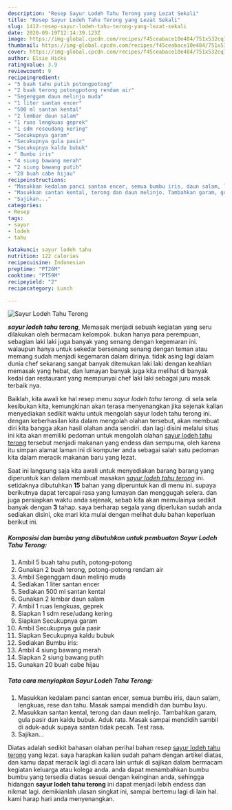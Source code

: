 ```yaml
---
description: "Resep Sayur Lodeh Tahu Terong yang Lezat Sekali"
title: "Resep Sayur Lodeh Tahu Terong yang Lezat Sekali"
slug: 1412-resep-sayur-lodeh-tahu-terong-yang-lezat-sekali
date: 2020-09-19T12:14:39.123Z
image: https://img-global.cpcdn.com/recipes/f45ceabace10e484/751x532cq70/sayur-lodeh-tahu-terong-foto-resep-utama.jpg
thumbnail: https://img-global.cpcdn.com/recipes/f45ceabace10e484/751x532cq70/sayur-lodeh-tahu-terong-foto-resep-utama.jpg
cover: https://img-global.cpcdn.com/recipes/f45ceabace10e484/751x532cq70/sayur-lodeh-tahu-terong-foto-resep-utama.jpg
author: Elsie Hicks
ratingvalue: 3.9
reviewcount: 9
recipeingredient:
- "5 buah tahu putih potongpotong"
- "2 buah terong potongpotong rendam air"
- "Segenggam daun melinjo muda"
- "1 liter santan encer"
- "500 ml santan kental"
- "2 lembar daun salam"
- "1 ruas lengkuas geprek"
- "1 sdm reseudang kering"
- "Secukupnya garam"
- "Secukupnya gula pasir"
- "Secukupnya kaldu bubuk"
- " Bumbu iris"
- "4 siung bawang merah"
- "2 siung bawang putih"
- "20 buah cabe hijau"
recipeinstructions:
- "Masukkan kedalam panci santan encer, semua bumbu iris, daun salam, lengkuas, rese dan tahu. Masak sampai mendidih dan bumbu layu."
- "Masukkan santan kental, terong dan daun melinjo. Tambahkan garam, gula pasir dan kaldu bubuk. Aduk rata. Masak sampai mendidih sambil di aduk-aduk supaya santan tidak pecah. Test rasa."
- "Sajikan..."
categories:
- Resep
tags:
- sayur
- lodeh
- tahu

katakunci: sayur lodeh tahu 
nutrition: 122 calories
recipecuisine: Indonesian
preptime: "PT26M"
cooktime: "PT59M"
recipeyield: "2"
recipecategory: Lunch

---
```



![Sayur Lodeh Tahu Terong](https://img-global.cpcdn.com/recipes/f45ceabace10e484/751x532cq70/sayur-lodeh-tahu-terong-foto-resep-utama.jpg)

<b><i>sayur lodeh tahu terong</i></b>, Memasak menjadi sebuah kegiatan yang seru dilakukan oleh bermacam kelompok. bukan hanya para perempuan, sebagian laki laki juga banyak yang senang dengan kegemaran ini. walaupun hanya untuk sekedar bersenang senang dengan teman atau memang sudah menjadi kegemaran dalam dirinya. tidak asing lagi dalam dunia chef sekarang sangat banyak ditemukan laki laki dengan keahlian memasak yang hebat, dan lumayan banyak juga kita melihat di banyak kedai dan restaurant yang mempunyai chef laki laki sebagai juru masak terbaik nya.

Baiklah, kita awali ke hal resep menu <i>sayur lodeh tahu terong</i>. di sela sela kesibukan kita, kemungkinan akan terasa menyenangkan jika sejenak kalian menyediakan sedikit waktu untuk mengolah sayur lodeh tahu terong ini. dengan keberhasilan kita dalam mengolah olahan tersebut, akan membuat diri kita bangga akan hasil olahan anda sendiri. dan lagi disini melalui situs ini kita akan memiliki pedoman untuk mengolah olahan <u>sayur lodeh tahu terong</u> tersebut menjadi makanan yang endess dan sempurna, oleh karena itu simpan alamat laman ini di komputer anda sebagai salah satu pedoman kita dalam meracik makanan baru yang lezat.




Saat ini langsung saja kita awali untuk menyediakan barang barang yang diperuntuk kan dalam membuat masakan <u><i>sayur lodeh tahu terong</i></u> ini. setidaknya dibutuhkan <b>15</b> bahan yang diperuntuk kan di menu ini. supaya berikutnya dapat tercapai rasa yang lumayan dan menggugah selera. dan juga persiapkan waktu anda sejenak, sebab kita akan memulainya sedikit banyak dengan <b>3</b> tahap. saya berharap segala yang diperlukan sudah anda sediakan disini, oke mari kita mulai dengan melihat dulu bahan keperluan berikut ini.

<!--inarticleads1-->

##### Komposisi dan bumbu yang dibutuhkan untuk pembuatan Sayur Lodeh Tahu Terong:

1. Ambil 5 buah tahu putih, potong-potong
1. Gunakan 2 buah terong, potong-potong rendam air
1. Ambil Segenggam daun melinjo muda
1. Sediakan 1 liter santan encer
1. Sediakan 500 ml santan kental
1. Gunakan 2 lembar daun salam
1. Ambil 1 ruas lengkuas, geprek
1. Siapkan 1 sdm rese/udang kering
1. Siapkan Secukupnya garam
1. Ambil Secukupnya gula pasir
1. Siapkan Secukupnya kaldu bubuk
1. Sediakan  Bumbu iris:
1. Ambil 4 siung bawang merah
1. Siapkan 2 siung bawang putih
1. Gunakan 20 buah cabe hijau




<!--inarticleads2-->

##### Tata cara menyiapkan Sayur Lodeh Tahu Terong:

1. Masukkan kedalam panci santan encer, semua bumbu iris, daun salam, lengkuas, rese dan tahu. Masak sampai mendidih dan bumbu layu.
1. Masukkan santan kental, terong dan daun melinjo. Tambahkan garam, gula pasir dan kaldu bubuk. Aduk rata. Masak sampai mendidih sambil di aduk-aduk supaya santan tidak pecah. Test rasa.
1. Sajikan...




Diatas adalah sedikit bahasan olahan perihal bahan resep <u>sayur lodeh tahu terong</u> yang lezat. saya harapkan kalian sudah paham dengan artikel diatas, dan kamu dapat meracik lagi di acara lain untuk di sajikan dalam bermacam kegiatan keluarga atau kolega anda. anda dapat menambahkan bumbu bumbu yang tersedia diatas sesuai dengan keinginan anda, sehingga hidangan <b>sayur lodeh tahu terong</b> ini dapat menjadi lebih endess dan nikmat lagi. demikianlah ulasan singkat ini, sampai bertemu lagi di lain hal. kami harap hari anda menyenangkan.
